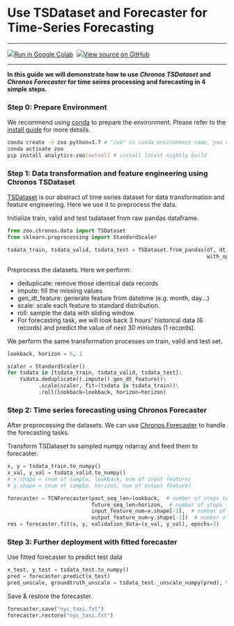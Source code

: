 # Use TSDataset and Forecaster for Time-Series Forecasting

---

![](../../../../image/colab_logo_32px.png)[Run in Google Colab](https://colab.research.google.com/github/intel-analytics/analytics-zoo/blob/master/docs/docs/colab-notebook/chronos/chronos_nyc_taxi_tsdataset_forecaster.ipynb) &nbsp;![](../../../../image/GitHub-Mark-32px.png)[View source on GitHub](https://github.com/intel-analytics/analytics-zoo/blob/master/docs/docs/colab-notebook/chronos/chronos_nyc_taxi_tsdataset_forecaster.ipynb)

---

**In this guide we will demonstrate how to use _Chronos TSDataset_ and _Chronos Forecaster_ for time seires processing and forecasting in 4 simple steps.**

### **Step 0: Prepare Environment**

We recommend using [conda](https://docs.conda.io/projects/conda/en/latest/user-guide/install/) to prepare the environment. Please refer to the [install guide](../../UserGuide/python.md) for more details.

```bash
conda create -n zoo python=3.7 # "zoo" is conda environment name, you can use any name you like.
conda activate zoo
pip install analytics-zoo[automl] # install latest nightly build
```

### Step 1: Data transformation and feature engineering using Chronos TSDataset

[TSDataset](https://analytics-zoo.readthedocs.io/en/latest/doc/PythonAPI/Chronos/tsdataset.html) is our abstract of time series dataset for data transformation and feature engineering. Here we use it to preprocess the data.

Initialize train, valid and test tsdataset from raw pandas dataframe.

```python
from zoo.chronos.data import TSDataset
from sklearn.preprocessing import StandardScaler

tsdata_train, tsdata_valid, tsdata_test = TSDataset.from_pandas(df, dt_col="timestamp", target_col="value",
                                                                with_split=True, val_ratio=0.1, test_ratio=0.1)
```
Preprocess the datasets. Here we perform:

- deduplicate: remove those identical data records
- impute: fill the missing values
- gen_dt_feature: generate feature from datetime (e.g. month, day...)
- scale: scale each feature to standard distribution.
- roll: sample the data with sliding window.
- For forecasting task, we will look back 3 hours' historical data (6 records) and predict the value of next 30 miniutes (1 records).

We perform the same transformation processes on train, valid and test set.

```python
lookback, horizon = 6, 1

scaler = StandardScaler()
for tsdata in [tsdata_train, tsdata_valid, tsdata_test]:
    tsdata.deduplicate().impute().gen_dt_feature()\
          .scale(scaler, fit=(tsdata is tsdata_train))\
          .roll(lookback=lookback, horizon=horizon)
```

### Step 2: Time series forecasting using Chronos Forecaster

After preprocessing the datasets. We can use [Chronos Forecaster](https://analytics-zoo.readthedocs.io/en/latest/doc/PythonAPI/Chronos/forecasters.html) to handle the forecasting tasks.

Transform TSDataset to sampled numpy ndarray and feed them to forecaster.

```python
x, y = tsdata_train.to_numpy() 
x_val, y_val = tsdata_valid.to_numpy() 
# x.shape = (num of sample, lookback, num of input feature)
# y.shape = (num of sample, horizon, num of output feature)

forecaster = TCNForecaster(past_seq_len=lookback,  # number of steps to look back
                           future_seq_len=horizon,  # number of steps to predict
                           input_feature_num=x.shape[-1],  # number of feature to use
                           output_feature_num=y.shape[-1])  # number of feature to predict
res = forecaster.fit(x, y, validation_data=(x_val, y_val), epochs=3)
```

### Step 3: Further deployment with fitted forecaster

Use fitted forecaster to predict test data

```python
x_test, y_test = tsdata_test.to_numpy()
pred = forecaster.predict(x_test)
pred_unscale, groundtruth_unscale = tsdata_test._unscale_numpy(pred), tsdata_test._unscale_numpy(y_test)
```

Save & restore the forecaster.

```python
forecaster.save("nyc_taxi.fxt")
forecaster.restore("nyc_taxi.fxt")
```

